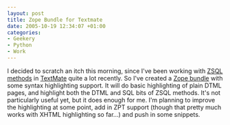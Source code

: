 ```yaml
---
layout: post
title: Zope Bundle for Textmate
date: 2005-10-19 12:34:07 +01:00
categories:
- Geekery
- Python
- Work
---
```

I decided to scratch an itch this morning, since I've been working with <a href="http://www.plope.com/Books/2_7Edition/RelationalDatabases.stx#1-8">ZSQL methods</a> in <a href="http://www.macromates.com/">TextMate</a> quite a lot recently.  So I've created a <a href="http://woss.name/wp-content/Zope.tmbundle.tar.gz">Zope bundle</a> with some syntax highlighting support.  It will do basic highlighting of plain DTML pages, and highlight both the DTML and SQL bits of ZSQL methods.  It's not particularly useful yet, but it does enough for me.  I'm planning to improve the highlighting at some point, add in ZPT support (though that pretty much works with XHTML highlighting so far...) and push in some snippets.
